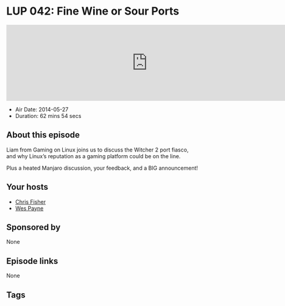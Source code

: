# LUP 042: Fine Wine or Sour Ports

<iframe src="https://player.fireside.fm/v2/RUkczH-V+IFYzwBx5?theme=dark" width="740" height="200" frameborder="0" scrolling="no"></iframe>

* Air Date: 2014-05-27
* Duration: 62 mins 54 secs

## About this episode

Liam from Gaming on Linux joins us to discuss the Witcher 2 port fiasco, and why Linux’s reputation as a gaming platform could be on the line.

Plus a heated Manjaro discussion, your feedback, and a BIG announcement!

## Your hosts
* [Chris Fisher](https://linuxunplugged.com/hosts/chrislas)
* [Wes Payne](https://linuxunplugged.com/hosts/wes)

## Sponsored by

None



## Episode links

None



## Tags

